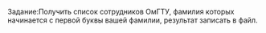 Задание:Получить список сотрудников ОмГТУ, фамилия которых начинается с первой буквы вашей фамилии, результат записать в файл.
